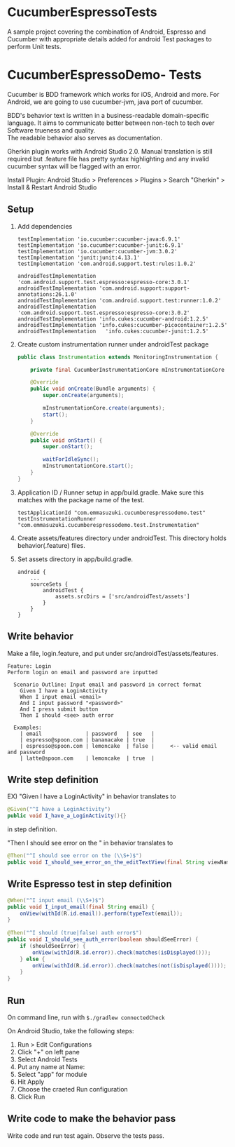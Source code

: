 # CucumberEspressoTests
A sample project covering the combination of Android, Espresso and Cucumber with appropriate details added for android Test packages to perform Unit tests.

CucumberEspressoDemo- Tests
====================

Cucumber is BDD framework which works for iOS, Android and more.
For Android, we are going to use cucumber-jvm, java port of cucumber.

BDD's behavior text is written in a business-readable domain-specific language.
It aims to communicate better between non-tech to tech over Software trueness and quality.  
The readable behavior also serves as documentation.

Gherkin plugin works with Android Studio 2.0. Manual translation is still required but .feature file has pretty syntax highlighting and any invalid cucumber syntax will be flagged with an error.

Install Plugin: Android Studio > Preferences > Plugins > Search "Gherkin" > Install & Restart Android Studio

## Setup
1. Add dependencies

    ```
    testImplementation 'io.cucumber:cucumber-java:6.9.1'
    testImplementation 'io.cucumber:cucumber-junit:6.9.1'
    testImplementation 'io.cucumber:cucumber-jvm:3.0.2'
    testImplementation 'junit:junit:4.13.1'
    testImplementation 'com.android.support.test:rules:1.0.2'

    androidTestImplementation 'com.android.support.test.espresso:espresso-core:3.0.1'
    androidTestImplementation 'com.android.support:support-annotations:26.1.0'
    androidTestImplementation 'com.android.support.test:runner:1.0.2'
    androidTestImplementation 'com.android.support.test.espresso:espresso-core:3.0.2'
    androidTestImplementation 'info.cukes:cucumber-android:1.2.5'
    androidTestImplementation 'info.cukes:cucumber-picocontainer:1.2.5'
    androidTestImplementation   'info.cukes:cucumber-junit:1.2.5'
    ```
    
2. Create custom instrumentation runner under androidTest package

    ```java
    public class Instrumentation extends MonitoringInstrumentation {

        private final CucumberInstrumentationCore mInstrumentationCore = new CucumberInstrumentationCore(this);

        @Override
        public void onCreate(Bundle arguments) {
            super.onCreate(arguments);

            mInstrumentationCore.create(arguments);
            start();
        }

        @Override
        public void onStart() {
            super.onStart();

            waitForIdleSync();
            mInstrumentationCore.start();
        }
    }
    ```

3. Application ID / Runner setup in app/build.gradle. Make sure this matches with the package name of the test. 

    ```
    testApplicationId "com.emmasuzuki.cucumberespressodemo.test"
    testInstrumentationRunner "com.emmasuzuki.cucumberespressodemo.test.Instrumentation"
    ```

4. Create assets/features directory under androidTest. This directory holds behavior(.feature) files.

5. Set assets directory in app/build.gradle.

    ```
    android {
        ...
        sourceSets {
            androidTest {
                assets.srcDirs = ['src/androidTest/assets']
            }
        }
    }
    ```
    
## Write behavior
   
   Make a file, login.feature, and put under src/androidTest/assets/features.
    
   ```cucumber
   Feature: Login
   Perform login on email and password are inputted

     Scenario Outline: Input email and password in correct format
       Given I have a LoginActivity
       When I input email <email>
       And I input password "<password>"
       And I press submit button
       Then I should <see> auth error

     Examples:
       | email              | password   | see   |
       | espresso@spoon.com | bananacake | true  |
       | espresso@spoon.com | lemoncake  | false |     <-- valid email and password
       | latte@spoon.com    | lemoncake  | true  |
   ```
    
## Write step definition

   EX) 
   "Given I have a LoginActivity" in behavior translates to
    
   ```java
   @Given("^I have a LoginActivity")
   public void I_have_a_LoginActivity(){}
   ``` 
   in step definition.
    
   "Then I should see error on the <view>" in behavior translates to
    
   ```java
   @Then("^I should see error on the (\\S+)$")
   public void I_should_see_error_on_the_editTextView(final String viewName) {}
   ```
 
## Write Espresso test in step definition

   ```java
   @When("^I input email (\\S+)$")
   public void I_input_email(final String email) {
       onView(withId(R.id.email)).perform(typeText(email));
   }
    
   @Then("^I should (true|false) auth error$")
   public void I_should_see_auth_error(boolean shouldSeeError) {
       if (shouldSeeError) {
           onView(withId(R.id.error)).check(matches(isDisplayed()));
       } else {
           onView(withId(R.id.error)).check(matches(not(isDisplayed())));
       }
   }
   ```
   
## Run
On command line, run with `$./gradlew connectedCheck`

On Android Studio, take the following steps:

1. Run > Edit Configurations
2. Click "+" on left pane
3. Select Android Tests
4. Put any name at Name: 
5. Select "app" for module
6. Hit Apply
7. Choose the craeted Run configuration 
8. Click Run
    
## Write code to make the behavior pass
Write code and run test again.  Observe the tests pass.
